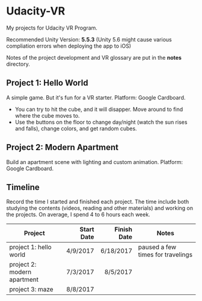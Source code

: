 # Udacity-VR

My projects for Udacity VR Program.

Recommended Unity Version: **5.5.3** (Unity 5.6 might cause various compliation errors when deploying the app to iOS)

Notes of the project development and VR glossary are put in the **notes** directory.

## Project 1: Hello World

A simple game. But it's fun for a VR starter. Platform: Google Cardboard. 

- You can try to hit the cube, and it will disapper. Move around to find where the cube moves to.
- Use the buttons on the floor to change day/night (watch the sun rises and falls), change colors, and get random cubes.

## Project 2: Modern Apartment

Build an apartment scene with lighting and custom animation. Platform: Google Cardboard.

## Timeline

Record the time I started and finished each project. The time include both studying the contents (videos, reading and other materials) and working on the projects. On average, I spend 4 to 6 hours each week.


| Project       | Start Date | Finish Date | Notes            |
| ------------- |-----------:| -----------:|------------------|
| project 1: hello world     | 4/9/2017 | 6/18/2017 | paused a few times for travelings
| project 2: modern apartment | 7/3/2017      |   8/5/2017 |
| project 3: maze | 8/8/2017      |     |
